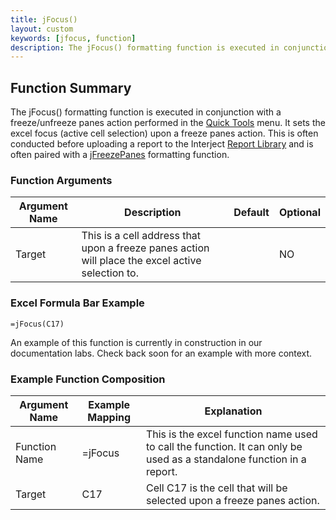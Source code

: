 ```yaml
---
title: jFocus()
layout: custom
keywords: [jfocus, function]
description: The jFocus() formatting function is executed in conjunction with a freeze/unfreeze panes action performed in the Quick Tools menu. 
---
```


## Function Summary

The jFocus() formatting function is executed in conjunction with a freeze/unfreeze panes action performed in the [Quick Tools](/wGetStarted/Interject-Ribbon-Menu-Items.html#quick-tools) menu. It sets the excel focus (active cell selection) upon a freeze panes action. This is often conducted before uploading a report to the Interject [Report Library](/wAbout/Report-Library-Basics.html) and is often paired with a [jFreezePanes](/wIndex/jFreezePanes.html) formatting function.

### Function Arguments

| Argument Name | Description                                                                                      | Default | Optional |
|----------------|--------------------------------------------------------------------------------------------------|---------|----------|
| Target         | This is a cell address that upon a freeze panes action will place the excel active selection to. |         | NO       |

### Excel Formula Bar Example

```Excel
=jFocus(C17)
```
An example of this function is currently in construction in our documentation labs. Check back soon for an example with more context.

### Example Function Composition

| Argument Name | Example Mapping | Explanation                                                                                                          |
|---------------|-----------------|----------------------------------------------------------------------------------------------------------------------|
| Function Name | =jFocus       | This is the excel function name used to call the function. It can only be used as a standalone function in a report. |
| Target        | C17             | Cell C17 is the cell that will be selected upon a freeze panes action.                                               |
